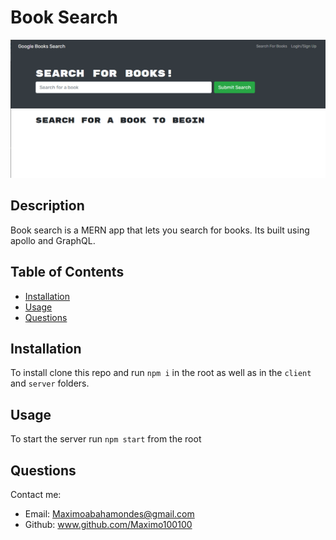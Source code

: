 # Book Search

![](https://github.com/Maximo100100/book-search/blob/main/Book-search.PNG)

## Description 

Book search is a MERN app that lets you search for books. Its built using apollo and GraphQL.

## Table of Contents

- [Installation](#installation)
- [Usage](#usage)
- [Questions](#questions)

## Installation

To install clone this repo and run `npm i` in the root as well as in the `client` and `server` folders. 

## Usage 

To start the server run `npm start` from the root 

## Questions

Contact me:

* Email: Maximoabahamondes@gmail.com
* Github: www.github.com/Maximo100100

